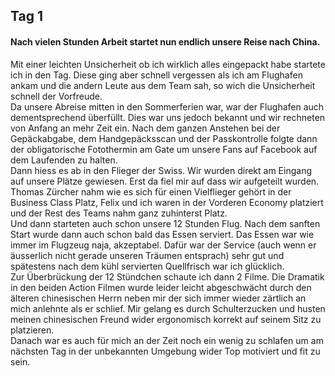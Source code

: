 ## Tag 1 

#### Nach vielen Stunden Arbeit startet nun endlich unsere Reise nach China.   

Mit einer leichten Unsicherheit ob ich wirklich alles eingepackt habe startete ich in den Tag.  Diese ging aber schnell vergessen als ich am Flughafen ankam und die andern Leute aus dem Team sah, so wich die Unsicherheit schnell der Vorfreude.  
Da unsere Abreise mitten in den Sommerferien war, war der Flughafen auch dementsprechend überfüllt. Dies war uns jedoch bekannt und wir rechneten von Anfang an mehr Zeit ein.
Nach dem ganzen Anstehen bei der Gepäckabgabe, dem Handgepäcksscan und der Passkontrolle folgte dann der obligatorische Fotothermin am Gate um unsere Fans auf Facebook auf dem Laufenden zu halten.   
Dann hiess es ab in den Flieger der Swiss.  Wir wurden direkt am Eingang auf unsere Plätze gewiesen. Erst da fiel mir auf dass wir aufgeteilt wurden. Thomas Zürcher nahm wie es sich für einen Vielflieger gehört in der Business Class Platz, Felix und ich waren in der Vorderen Economy platziert und der Rest des Teams nahm ganz zuhinterst Platz.   
Und dann starteten auch schon unsere 12 Stunden Flug. Nach dem sanften Start wurde dann auch schon bald das Essen serviert. Das Essen war wie immer im Flugzeug naja, akzeptabel. Dafür war der Service (auch wenn er äusserlich nicht gerade unseren Träumen entsprach) sehr gut und spätestens nach dem kühl servierten Quellfrisch war ich glücklich.  
Zur Überbrückung der 12 Stündchen schaute ich dann 2 Filme. Die Dramatik in den beiden Action Filmen wurde leider leicht abgeschwächt durch den älteren chinesischen Herrn neben mir der sich immer wieder zärtlich an mich anlehnte als er schlief. Mir gelang es durch Schulterzucken und husten meinen chinesischen Freund wider ergonomisch korrekt auf seinem Sitz zu platzieren.  
Danach war es auch für mich an der Zeit noch ein wenig zu schlafen um am nächsten Tag in der unbekannten Umgebung wider Top motiviert und fit zu sein.  
 

